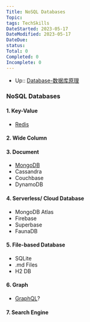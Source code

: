 ```yaml
---
Title: NoSQL Databases
Topic: 
tags: TechSkills
DateStarted: 2023-05-17
DateModified: 2023-05-17
DateDue: 
status:
Total: 0
Completed: 0
Incomplete: 0
---
```

- Up:: [Database-数据库原理](Database-数据库原理)
### NoSQL Databases
#### 1. Key-Value
- [Redis](Redis.md)
#### 2. Wide Column

#### 3. Document

- [MongoDB](MongoDB.md)
- Cassandra
- Couchbase
- DynamoDB

#### 4. Serverless/ Cloud Database

- MongoDB Atlas
- Firebase
- Superbase
- FaunaDB

#### 5. File-based Database

- SQLite
- .md Files
- H2 DB

#### 6. Graph
- [GraphQL](GraphQL.md)?

#### 7. Search Engine
